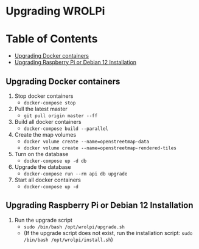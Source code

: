 # Upgrading WROLPi

# Table of Contents

* [Upgrading Docker containers](#upgrading-docker-containers)
* [Upgrading Raspberry Pi or Debian 12 Installation](#upgrading-raspberry-pi-or-debian-12-installation)

## Upgrading Docker containers

1. Stop docker containers
    * `docker-compose stop`
2. Pull the latest master
    * `git pull origin master --ff`
3. Build all docker containers
    * `docker-compose build --parallel`
4. Create the map volumes
    * `docker volume create --name=openstreetmap-data`
    * `docker volume create --name=openstreetmap-rendered-tiles`
5. Turn on the database
    * `docker-compose up -d db`
6. Upgrade the database
    * `docker-compose run --rm api db upgrade`
7. Start all docker containers
    * `docker-compose up -d`

## Upgrading Raspberry Pi or Debian 12 Installation

1. Run the upgrade script
    * `sudo /bin/bash /opt/wrolpi/upgrade.sh`
    * (If the upgrade script does not exist, run the installation script:  `sudo /bin/bash /opt/wrolpi/install.sh`)

